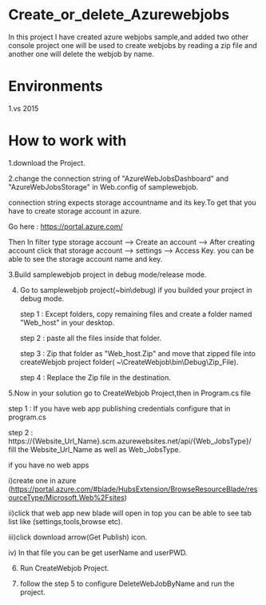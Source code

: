 # Create_or_delete_Azurewebjobs
In this project I have created azure webjobs sample,and added two other console project one will be used to create webjobs by reading a zip file and another one will delete the webjob by name.

# Environments
1.vs 2015 

# How to work with

1.download the Project.

2.change the connection string of "AzureWebJobsDashboard" and "AzureWebJobsStorage" in Web.config of samplewebjob.
 
   connection string expects storage accountname and its key.To get that you have to create storage account in azure.
  
   Go here : https://portal.azure.com/
  
   Then In filter type storage account -->  Create an account --> After creating account click that storage account  --> settings  --> Access Key. you can be able to see the storage account name and key.
  
3.Build  samplewebjob project in debug mode/release mode.

4. Go to samplewebjob project(~bin\debug) if you builded your project in debug mode.
   
   step 1 : Except folders, copy remaining files and create a folder named  "Web_host" in your desktop.

   step 2 : paste all the files inside that folder.

   step 3 : Zip that folder as "Web_host.Zip" and move that zipped file into createWebjob project folder( ~\CreateWebjob\bin\Debug\Zip_File).
   
   step 4 : Replace the Zip file in the destination.
   

5.Now in your solution go to CreateWebjob Project,then in Program.cs file

  step 1 : If you have web app publishing credentials configure that in program.cs
  
  step 2 : https://{Website_Url_Name}.scm.azurewebsites.net/api/{Web_JobsType}/  fill the Website_Url_Name as well as Web_JobsType.
 
 if you have no web apps 

 i)create one in azure (https://portal.azure.com/#blade/HubsExtension/BrowseResourceBlade/resourceType/Microsoft.Web%2Fsites)

 ii)click that web app new blade will open in top you can be able to see tab list like (settings,tools,browse etc).
 
 iii)click download arrow(Get Publish) icon.
 
 iv) In that file you can be get userName and userPWD.
 
6. Run CreateWebjob Project.

7. follow the step 5 to configure DeleteWebJobByName and run the project.

   
